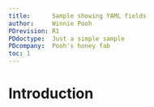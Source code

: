 ```yaml
---
title:      Sample showing YAML fields
author:     Winnie Pooh
PDrevision: R1
PDdoctype:  Just a simple sample
PDcompany:  Pooh's honey fab
toc: 1
---
```


# Introduction


